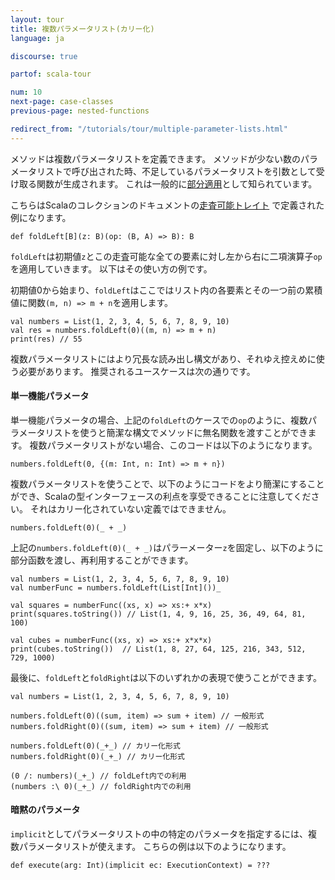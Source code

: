 ```yaml
---
layout: tour
title: 複数パラメータリスト(カリー化)
language: ja

discourse: true

partof: scala-tour

num: 10
next-page: case-classes
previous-page: nested-functions

redirect_from: "/tutorials/tour/multiple-parameter-lists.html"
---
```


メソッドは複数パラメータリストを定義できます。
メソッドが少ない数のパラメータリストで呼び出された時、不足しているパラメータリストを引数として受け取る関数が生成されます。
これは一般的に[部分適用](https://en.wikipedia.org/wiki/Partial_application)として知られています。

こちらはScalaのコレクションのドキュメントの[走査可能トレイト](/overviews/collections/trait-traversable.html) で定義された例になります。

```
def foldLeft[B](z: B)(op: (B, A) => B): B
```
`foldLeft`は初期値`z`とこの走査可能な全ての要素に対し左から右に二項演算子`op`を適用していきます。
以下はその使い方の例です。

初期値0から始まり、`foldLeft`はここではリスト内の各要素とその一つ前の累積値に関数`(m, n) => m + n`を適用します。

```tut
val numbers = List(1, 2, 3, 4, 5, 6, 7, 8, 9, 10)
val res = numbers.foldLeft(0)((m, n) => m + n)
print(res) // 55
```
複数パラメータリストにはより冗長な読み出し構文があり、それゆえ控えめに使う必要があります。
推奨されるユースケースは次の通りです。

#### 単一機能パラメータ
   単一機能パラメータの場合、上記の`foldLeft`のケースでの`op`のように、複数パラメータリストを使うと簡潔な構文でメソッドに無名関数を渡すことができます。
   複数パラメータリストがない場合、このコードは以下のようになります。

```
numbers.foldLeft(0, {(m: Int, n: Int) => m + n})
```

   複数パラメータリストを使うことで、以下のようにコードをより簡潔にすることができ、Scalaの型インターフェースの利点を享受できることに注意してください。
   それはカリー化されていない定義ではできません。
    
```
numbers.foldLeft(0)(_ + _)
```
   上記の`numbers.foldLeft(0)(_ + _)`はパラーメーター`z`を固定し、以下のように部分函数を渡し、再利用することができます。

```tut
val numbers = List(1, 2, 3, 4, 5, 6, 7, 8, 9, 10)
val numberFunc = numbers.foldLeft(List[Int]())_

val squares = numberFunc((xs, x) => xs:+ x*x)
print(squares.toString()) // List(1, 4, 9, 16, 25, 36, 49, 64, 81, 100)

val cubes = numberFunc((xs, x) => xs:+ x*x*x)
print(cubes.toString())  // List(1, 8, 27, 64, 125, 216, 343, 512, 729, 1000)
```

   最後に、`foldLeft`と`foldRight`は以下のいずれかの表現で使うことができます。

```tut
val numbers = List(1, 2, 3, 4, 5, 6, 7, 8, 9, 10)

numbers.foldLeft(0)((sum, item) => sum + item) // 一般形式
numbers.foldRight(0)((sum, item) => sum + item) // 一般形式

numbers.foldLeft(0)(_+_) // カリー化形式
numbers.foldRight(0)(_+_) // カリー化形式

(0 /: numbers)(_+_) // foldLeft内での利用
(numbers :\ 0)(_+_) // foldRight内での利用
```   

   
#### 暗黙のパラメータ
   `implicit`としてパラメータリストの中の特定のパラメータを指定するには、複数パラメータリストが使えます。
   こちらの例は以下のようになります。
```
def execute(arg: Int)(implicit ec: ExecutionContext) = ???
```
    
